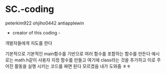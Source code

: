 # SC.-coding

  peterkim922
  ohjiho0442
  antiapplewin

  - creator of this coding -

개발자들에게 지도를 한다

기본적으로 기본적인 main함수를 기반으로
여러 함수를 포함하는 함수를 만든다
예시로는 math.h같이 사용자 지정 함수를 만들고
여기에 class라는 것을 추가하고 이로 주어진 활동을 실행 시키는 코드를 짜면 된다
모르겠음 내가 도와줌 ㅎㅎ
